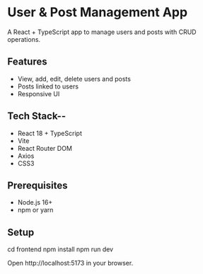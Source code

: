 # User & Post Management App

A React + TypeScript app to manage users and posts with CRUD operations.

## Features
- View, add, edit, delete users and posts
- Posts linked to users
- Responsive UI

## Tech Stack--
- React 18 + TypeScript
- Vite
- React Router DOM
- Axios
- CSS3

## Prerequisites
- Node.js 16+
- npm or yarn

## Setup
cd frontend
npm install
npm run dev

Open http://localhost:5173 in your browser.